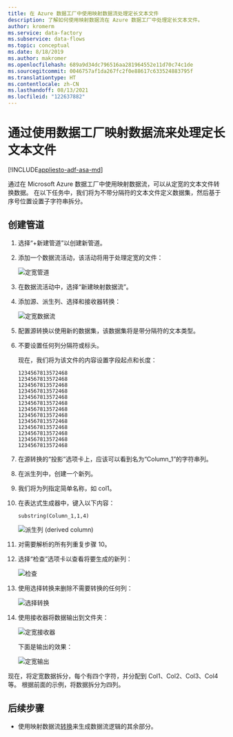 ```yaml
---
title: 在 Azure 数据工厂中使用映射数据流处理定长文本文件
description: 了解如何使用映射数据流在 Azure 数据工厂中处理定长文本文件。
author: kromerm
ms.service: data-factory
ms.subservice: data-flows
ms.topic: conceptual
ms.date: 8/18/2019
ms.author: makromer
ms.openlocfilehash: 689a9d34dc796516aa281964552e11d70c74c1de
ms.sourcegitcommit: 0046757af1da267fc2f0e88617c633524883795f
ms.translationtype: HT
ms.contentlocale: zh-CN
ms.lasthandoff: 08/13/2021
ms.locfileid: "122637882"
---
```

# <a name="process-fixed-length-text-files-by-using-data-factory-mapping-data-flows"></a>通过使用数据工厂映射数据流来处理定长文本文件

[!INCLUDE[appliesto-adf-asa-md](includes/appliesto-adf-asa-md.md)]

通过在 Microsoft Azure 数据工厂中使用映射数据流，可以从定宽的文本文件转换数据。 在以下任务中，我们将为不带分隔符的文本文件定义数据集，然后基于序号位置设置子字符串拆分。

## <a name="create-a-pipeline"></a>创建管道

1. 选择“+新建管道”以创建新管道。

2. 添加一个数据流活动，该活动将用于处理定宽的文件：

    ![定宽管道](media/data-flow/fwpipe.png)

3. 在数据流活动中，选择“新建映射数据流”。

4. 添加源、派生列、选择和接收器转换：

    ![定宽数据流](media/data-flow/fw2.png)

5. 配置源转换以使用新的数据集，该数据集将是带分隔符的文本类型。

6. 不要设置任何列分隔符或标头。

   现在，我们将为该文件的内容设置字段起点和长度：

    ```
    1234567813572468
    1234567813572468
    1234567813572468
    1234567813572468
    1234567813572468
    1234567813572468
    1234567813572468
    1234567813572468
    1234567813572468
    1234567813572468
    1234567813572468
    1234567813572468
    1234567813572468
    ```

7. 在源转换的“投影”选项卡上，应该可以看到名为“Column_1”的字符串列。

8. 在派生列中，创建一个新列。

9. 我们将为列指定简单名称，如 col1。

10. 在表达式生成器中，键入以下内容：

    ```substring(Column_1,1,4)```

    ![派生列 (derived column)](media/data-flow/fwderivedcol1.png)

11. 对需要解析的所有列重复步骤 10。

12. 选择“检查”选项卡以查看将要生成的新列：

    ![检查](media/data-flow/fwinspect.png)

13. 使用选择转换来删除不需要转换的任何列：

    ![选择转换](media/data-flow/fwselect.png)

14. 使用接收器将数据输出到文件夹：

    ![定宽接收器](media/data-flow/fwsink.png)

    下面是输出的效果：

    ![定宽输出](media/data-flow/fxdoutput.png)

  现在，将定宽数据拆分，每个有四个字符，并分配到 Col1、Col2、Col3、Col4 等。 根据前面的示例，将数据拆分为四列。

## <a name="next-steps"></a>后续步骤

* 使用映射数据流[转换](concepts-data-flow-overview.md)来生成数据流逻辑的其余部分。
